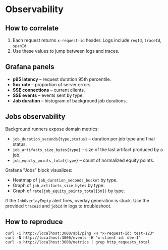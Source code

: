 # Observability

## How to correlate
1. Each request returns `x-request-id` header. Logs include `reqId`, `traceId`, `spanId`.
2. Use these values to jump between logs and traces.

## Grafana panels
- **p95 latency** – request duration 95th percentile.
- **5xx rate** – proportion of server errors.
- **SSE connections** – current clients.
- **SSE events** – events sent by type.
- **Job duration** – histogram of background job durations.

## Jobs observability

Background runners expose domain metrics:

- `job_duration_seconds{type,status}` – duration per job type and final status.
- `job_artifacts_size_bytes{type}` – size of the last artifact produced by a job.
- `job_equity_points_total{type}` – count of normalized equity points.

Grafana "Jobs" block visualizes:

- Heatmap of `job_duration_seconds_bucket` by type.
- Graph of `job_artifacts_size_bytes` by type.
- Graph of `rate(job_equity_points_total[5m])` by type.

If the `JobOverlayEmpty` alert fires, overlay generation is stuck.
Use the provided `traceId` and `jobId` in logs to troubleshoot.

## How to reproduce
```
curl -i http://localhost:3000/api/ping -H "x-request-id: test-123"
curl -N http://localhost:3000/events -H "x-client-id: dev-1"
curl -s http://localhost:3000/metrics | grep http_requests_total
```
